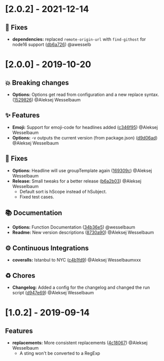 # [2.0.2] - 2021-12-14
## 🐛 Fixes
* **dependencies:** replaced `remote-origin-url` with `find-githost` for node16 support ([db6a726](https://github.com/wesselbaum/conventional-git-log.git/commit/db6a726)) @awesselb
# [2.0.0] - 2019-10-20 
## 💥 Breaking changes
* **Options:** Options get read from configuration and a new replace syntax. ([1529826](https://github.com/wesselbaum/conventional-git-log/commit/1529826)) @Aleksej Wesselbaum

## ✨ Features
* **Emoji:** Support for emoji-code for headlines added ([c346f95](https://github.com/wesselbaum/conventional-git-log/commit/c346f95)) @Aleksej Wesselbaum
* **Options:** -v outputs the current version (from package.json) ([d9d06ad](https://github.com/wesselbaum/conventional-git-log/commit/d9d06ad)) @Aleksej Wesselbaum
## 🐛 Fixes
* **Options:** Headline will use groupTemplate again ([169309c](https://github.com/wesselbaum/conventional-git-log/commit/169309c)) @Aleksej Wesselbaum
* **Release:** Small tweaks for a better release ([b6a2b03](https://github.com/wesselbaum/conventional-git-log/commit/b6a2b03)) @Aleksej Wesselbaum
  * Default sort is hScope instead of hSubject.
  * Fixed test cases.
## 📚 Documentation
* **Options:** Function Documentation ([34b36e5](https://github.com/wesselbaum/conventional-git-log/commit/34b36e5)) @wesselbaum
* **Readme:** New version descriptions ([8730a90](https://github.com/wesselbaum/conventional-git-log/commit/8730a90)) @Aleksej Wesselbaum
## ⚙️ Continuous Integrations
* **coveralls:** Istanbul to NYC ([c4b1fd9](https://github.com/wesselbaum/conventional-git-log/commit/c4b1fd9)) @Aleksej Wesselbaumxxx
## ♻️ Chores
* **Changelog:** Added a config for the changelog and changed the run script ([d947e69](https://github.com/wesselbaum/conventional-git-log/commit/d947e69)) @Aleksej Wesselbaum
# [1.0.2] - 2019-09-14 
## Features
* **replacements:** More consistent replacements ([4c18067](https://github.com/wesselbaum/conventional-git-log/commit/4c18067)) @Aleksej Wesselbaum
  * A sting won't be converted to a RegExp
